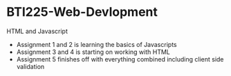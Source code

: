 # BTI225-Web-Devlopment
 HTML and Javascript
 - Assignment 1 and 2 is learning the basics of Javascripts
 - Assignment 3 and 4 is starting on working with HTML
 - Assignment 5 finishes off with everything combined including client side validation
